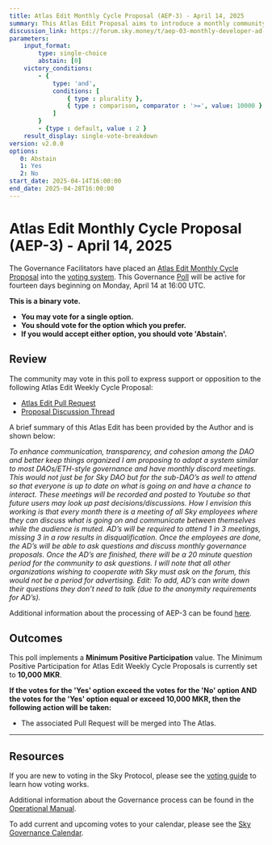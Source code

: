 ```yaml
---
title: Atlas Edit Monthly Cycle Proposal (AEP-3) - April 14, 2025
summary: This Atlas Edit Proposal aims to introduce a monthly community meeting to The Atlas.
discussion_link: https://forum.sky.money/t/aep-03-monthly-developer-ad-community-meetings/25991
parameters:
    input_format:
        type: single-choice
        abstain: [0]
    victory_conditions:
        - {
            type: 'and',
            conditions: [
                { type : plurality },
                { type : comparison, comparator : '>=', value: 10000 }
            ]
        }
        - {type : default, value : 2 }
    result_display: single-vote-breakdown
version: v2.0.0
options:
   0: Abstain
   1: Yes
   2: No
start_date: 2025-04-14T16:00:00
end_date: 2025-04-28T16:00:00
---
```

# Atlas Edit Monthly Cycle Proposal (AEP-3) - April 14, 2025

The Governance Facilitators have placed an [Atlas Edit Monthly Cycle Proposal](https://sky-atlas.powerhouse.io/#A.1.10.2_Atlas_Edit_Monthly_Cycle-430185a5-fa5d-4664-89cf-21c9e6cfc109|0db3326e) into the [voting system](https://vote.makerdao.com/polling). This Governance [Poll](https://sky-atlas.powerhouse.io/#A.1.9.2_Atlas_Edit_Weekly_Cycle-4a8ad9ad-5c5d-4994-9b46-f04c0e61ce59%7C0db30308) will be active for fourteen days beginning on Monday, April 14 at 16:00 UTC.

**This is a binary vote.**

- **You may vote for a single option.**
- **You should vote for the option which you prefer.**
- **If you would accept either option, you should vote 'Abstain'.**

## Review

The community may vote in this poll to express support or opposition to the following Atlas Edit Weekly Cycle Proposal:

- [Atlas Edit Pull Request](https://github.com/makerdao/next-gen-atlas/pull/86)
- [Proposal Discussion Thread](https://forum.sky.money/t/aep-03-monthly-developer-ad-community-meetings/25991)

A brief summary of this Atlas Edit has been provided by the Author and is shown below:

*To enhance communication, transparency, and cohesion among the DAO and better keep things organized I am proposing to adopt a system similar to most DAOs/ETH-style governance and have monthly discord meetings. This would not just be for Sky DAO but for the sub-DAO’s as well to attend so that everyone is up to date on what is going on and have a chance to interact. These meetings will be recorded and posted to Youtube so that future users may look up past decisions/discussions. How I envision this working is that every month there is a meeting of all Sky employees where they can discuss what is going on and communicate between themselves while the audience is muted. AD’s will be required to attend 1 in 3 meetings, missing 3 in a row results in disqualification. Once the employees are done, the AD’s will be able to ask questions and discuss monthly governance proposals. Once the AD’s are finished, there will be a 20 minute question period for the community to ask questions. I will note that all other organizations wishing to cooperate with Sky must ask on the forum, this would not be a period for advertising. Edit: To add, AD’s can write down their questions they don’t need to talk (due to the anonymity requirements for AD’s).*

Additional information about the processing of AEP-3 can be found [here](https://forum.sky.money/t/clarifications-regarding-aeps-3-and-8/26271).
## Outcomes

This poll implements a **Minimum Positive Participation** value. The Minimum Positive Participation for Atlas Edit Weekly Cycle Proposals is currently set to **10,000 MKR**.

**If the votes for the 'Yes' option exceed the votes for the 'No' option AND the votes for the 'Yes' option equal or exceed 10,000 MKR, then the following action will be taken:**

- The associated Pull Request will be merged into The Atlas.

---

## Resources

If you are new to voting in the Sky Protocol, please see the [voting guide](https://manual.makerdao.com/governance/voting-in-makerdao/on-chain-governance) to learn how voting works.

Additional information about the Governance process can be found in the [Operational Manual](https://manual.makerdao.com).

To add current and upcoming votes to your calendar, please see the [Sky Governance Calendar](https://manual.makerdao.com/makerdao/calendars/governance-calendar).
